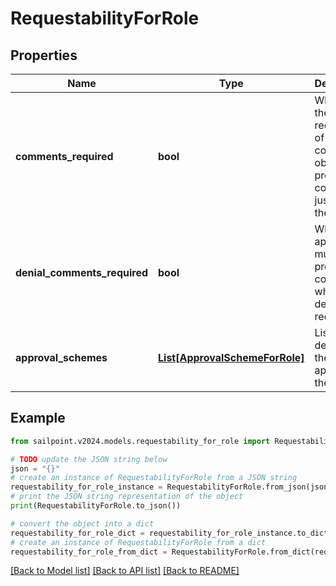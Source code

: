 # RequestabilityForRole


## Properties

Name | Type | Description | Notes
------------ | ------------- | ------------- | -------------
**comments_required** | **bool** | Whether the requester of the containing object must provide comments justifying the request | [optional] [default to False]
**denial_comments_required** | **bool** | Whether an approver must provide comments when denying the request | [optional] [default to False]
**approval_schemes** | [**List[ApprovalSchemeForRole]**](ApprovalSchemeForRole.md) | List describing the steps in approving the request | [optional] 

## Example

```python
from sailpoint.v2024.models.requestability_for_role import RequestabilityForRole

# TODO update the JSON string below
json = "{}"
# create an instance of RequestabilityForRole from a JSON string
requestability_for_role_instance = RequestabilityForRole.from_json(json)
# print the JSON string representation of the object
print(RequestabilityForRole.to_json())

# convert the object into a dict
requestability_for_role_dict = requestability_for_role_instance.to_dict()
# create an instance of RequestabilityForRole from a dict
requestability_for_role_from_dict = RequestabilityForRole.from_dict(requestability_for_role_dict)
```
[[Back to Model list]](../README.md#documentation-for-models) [[Back to API list]](../README.md#documentation-for-api-endpoints) [[Back to README]](../README.md)


